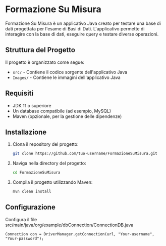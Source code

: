 # Formazione Su Misura

Formazione Su Misura è un applicativo Java creato per testare una base di dati progettata per l'esame di Basi di Dati. L'applicativo permette di interagire con la base di dati, eseguire query e testare diverse operazioni.

## Struttura del Progetto

Il progetto è organizzato come segue:

- `src/` - Contiene il codice sorgente dell'applicativo Java
- `Images/` - Contiene le immagini dell'applicativo Java


## Requisiti

- JDK 11 o superiore
- Un database compatibile (ad esempio, MySQL)
- Maven (opzionale, per la gestione delle dipendenze)

## Installazione

1. Clona il repository del progetto:
    ```sh
    git clone https://github.com/tuo-username/FormazioneSuMisura.git
    ```
2. Naviga nella directory del progetto:
    ```sh
    cd FormazioneSuMisura
    ```
3. Compila il progetto utilizzando Maven:
    ```sh
    mvn clean install
    ```

## Configurazione
 Configura il file src/main/java/org/example/dbConnection/ConnectionDB.java
```
Connection con = DriverManager.getConnection(url, "Your-username", "Your-password");
 ```
